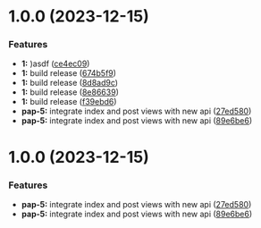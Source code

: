 # 1.0.0 (2023-12-15)


### Features

* **1:** )asdf ([ce4ec09](https://github.com/necodeus/blog-nuxt/commit/ce4ec09995d0a5ec25b66673ca4e7b1cae8c4e4a))
* **1:** build release ([674b5f9](https://github.com/necodeus/blog-nuxt/commit/674b5f91349f1248f63cf083e0c1eff18e9c1315))
* **1:** build release ([8d8ad9c](https://github.com/necodeus/blog-nuxt/commit/8d8ad9cb03305191c8a2fa0c3ce0034a56bdeca0))
* **1:** build release ([8e86639](https://github.com/necodeus/blog-nuxt/commit/8e8663945e5e86ebc0951dbce4e8cb3f9d83aa98))
* **1:** build release ([f39ebd6](https://github.com/necodeus/blog-nuxt/commit/f39ebd6c8190571e07712d210538b120f39888cd))
* **pap-5:** integrate index and post views with new api ([27ed580](https://github.com/necodeus/blog-nuxt/commit/27ed580190e6109a8ec7d2f67a9d5305924693ec))
* **pap-5:** integrate index and post views with new api ([89e6be6](https://github.com/necodeus/blog-nuxt/commit/89e6be6c7dc27acd620e1954fc95df46a7feeced))

# 1.0.0 (2023-12-15)


### Features

* **pap-5:** integrate index and post views with new api ([27ed580](https://github.com/necodeus/blog-nuxt/commit/27ed580190e6109a8ec7d2f67a9d5305924693ec))
* **pap-5:** integrate index and post views with new api ([89e6be6](https://github.com/necodeus/blog-nuxt/commit/89e6be6c7dc27acd620e1954fc95df46a7feeced))
